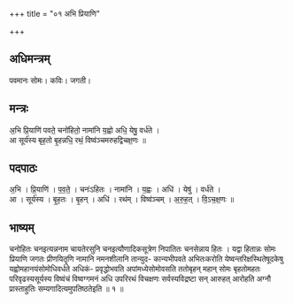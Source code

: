 +++
title = "०१ अभि प्रियाणि"

+++
## अधिमन्त्रम्
पवमानः सोमः। कविः। जगती।

## मन्त्रः
अ॒भि प्रि॒याणि॑ पवते॒ चनो॑हितो॒ नामा॑नि य॒ह्वो अधि॒ येषु॒ वर्ध॑ते ।  
आ सूर्य॑स्य बृह॒तो बृ॒हन्नधि॒ रथं॒ विष्व॑ञ्चमरुहद्विचक्ष॒णः ॥

## पदपाठः
अ॒भि । प्रि॒याणि॑ । प॒व॒ते॒ । चनः॑ऽहितः । नामा॑नि । य॒ह्वः । अधि॑ । येषु॑ । वर्ध॑ते ।  
आ । सूर्य॑स्य । बृ॒ह॒तः । बृ॒हन् । अधि॑ । रथ॑म् । विष्व॑ञ्चम् । अ॒रु॒ह॒त् । वि॒ऽच॒क्ष॒णः ॥

## भाष्यम्
चनोहितः चनइत्यन्ननाम चायतेरसुनि चनइत्यौणादिकसूत्रेण निपातितः चनसेन्नाय हितः । यद्वा हितान्नः सोमः प्रियाणि जगतः प्रीणयितॄणि नामानि नमनशीलानि तान्युद- कान्यभीपवते अभितःकरोति येष्वन्तरिक्षस्थितेषूदकेषु यह्वोमहानयंसोमोधिवर्धते अधिकं- प्रवृद्धोभवति अपांमध्येसोमोवसति ततोबृहन् महान् सोमः बृहतोमहतः परिवृढस्यसूर्यस्य विष्वंचं विष्वग्गमनं अधि उपरिरथं विचक्षणः सर्वस्यविद्रष्टा सन् आरुहत् आरोहति अग्नौ प्रास्ताहुतिः सम्यगादित्यमुपतिष्ठतेइति ॥ १ ॥